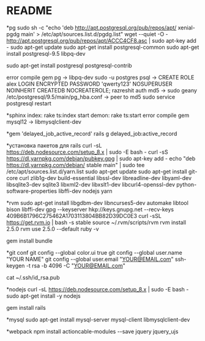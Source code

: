 # README


*pg
sudo sh -c "echo 'deb http://apt.postgresql.org/pub/repos/apt/ xenial-pgdg main' > /etc/apt/sources.list.d/pgdg.list"
wget --quiet -O - http://apt.postgresql.org/pub/repos/apt/ACCC4CF8.asc | sudo apt-key add -
sudo apt-get update
sudo apt-get install postgresql-common
sudo apt-get install postgresql-9.5 libpq-dev

sudo apt-get install postgresql postgresql-contrib

error compile gem pg -> libpq-dev
sudo -u postgres psql ->
CREATE ROLE alex LOGIN 
ENCRYPTED PASSWORD 'qwerty123' 
NOSUPERUSER NOINHERIT CREATEDB NOCREATEROLE;
razreshit auth md5 ->
sudo geany /etc/postgresql/9.5/main/pg_hba.conf -> peer to md5
sudo service postgresql restart

*sphinx
index: rake ts:index
start demon: rake ts:start
error compile gem mysql12 -> libmysqlclient-dev

*gem 'delayed_job_active_record'
rails g delayed_job:active_record

*установка пакетов для rails
curl -sL https://deb.nodesource.com/setup_8.x | sudo -E bash -
curl -sS https://dl.yarnpkg.com/debian/pubkey.gpg | sudo apt-key add -
echo "deb https://dl.yarnpkg.com/debian/ stable main" | sudo tee /etc/apt/sources.list.d/yarn.list
sudo apt-get update
sudo apt-get install git-core curl zlib1g-dev build-essential libssl-dev libreadline-dev libyaml-dev libsqlite3-dev sqlite3 libxml2-dev libxslt1-dev libcurl4-openssl-dev python-software-properties libffi-dev nodejs yarn

*rvm
sudo apt-get install libgdbm-dev libncurses5-dev automake libtool bison libffi-dev
gpg --keyserver hkp://keys.gnupg.net --recv-keys 409B6B1796C275462A1703113804BB82D39DC0E3
curl -sSL https://get.rvm.io | bash -s stable
source ~/.rvm/scripts/rvm
rvm install 2.5.0
rvm use 2.5.0 --default
ruby -v

gem install bundle

*git conf
git config --global color.ui true
git config --global user.name "YOUR NAME"
git config --global user.email "YOUR@EMAIL.com"
ssh-keygen -t rsa -b 4096 -C "YOUR@EMAIL.com"

cat ~/.ssh/id_rsa.pub

*nodejs
curl -sL https://deb.nodesource.com/setup_8.x | sudo -E bash -
sudo apt-get install -y nodejs

gem install rails

*mysql
sudo apt-get install mysql-server mysql-client libmysqlclient-dev

*webpack
npm install actioncable-modules --save
            jquery jquery_ujs